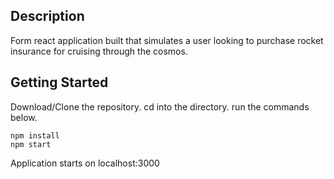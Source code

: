 ## Description
Form react application built that simulates a user looking to purchase rocket insurance for cruising through the cosmos.

## Getting Started
Download/Clone the repository. cd into the directory. run the commands below.
```
npm install
npm start
```
Application starts on localhost:3000
